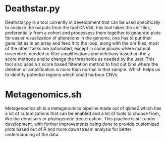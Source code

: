 # Deathstar.py
Deathstar.py is a tool currently in development that can be used specifically to analyze the outputs from the tool CNVkit, this tool takes the cnr files, preferentially from a cohort and processess them together to generate plots for easier visualization of alterations in the genome, one has to put their gene list as in an array and feed it to the loop, along with the cnr files, most of the other tasks are automated, except in some places where manual ovveride is needed to filter amplifications and deletions based on the z score methods and to change the thresholds as needed by the user. This tool also uses a z score based filteration method to find out bins where the deletion or amplification is more than normal in that sample. Which helps us to identify potential regions which could harbour CNVs. 
# Metagenomics.sh
Metagenomics.sh is a metagenomics pipeline made out of qiime2 which has a lot of cutomizations that can be enabled and a lot of tools to choose from, like the denoisers or phylogenetic tree creation. This pipeline is still under development, with further improvements being done to provide customized plots based out of R and more downstream analysis for better understanding of the data.
